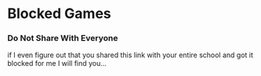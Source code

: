 # Blocked Games

### Do Not Share With Everyone
if I even figure out that you shared this link with your entire school and got it blocked for me I will find you...
